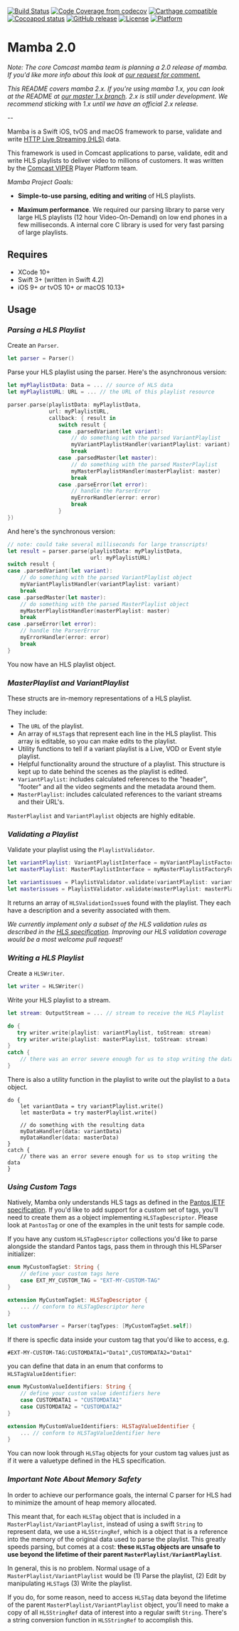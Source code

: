 [![Build Status](https://secure.travis-ci.org/Comcast/mamba.svg)](https://travis-ci.org/Comcast/mamba) 
[![Code Coverage from codecov](https://codecov.io/gh/Comcast/mamba/branch/develop/graph/badge.svg)](https://codecov.io/gh/Comcast/mamba)
[![Carthage compatible](https://img.shields.io/badge/Carthage-compatible-4BC51D.svg?style=flat)](https://github.com/Carthage/Carthage)
[![Cocoapod status](https://img.shields.io/cocoapods/v/mamba.svg)](https://cocoapods.org/pods/mamba)
[![GitHub release](https://img.shields.io/github/release/Comcast/mamba.svg)](https://github.com/Comcast/mamba/releases)
[![License](https://img.shields.io/cocoapods/l/mamba.svg)](https://raw.githubusercontent.com/Comcast/mamba/master/LICENSE.md)
[![Platform](https://img.shields.io/cocoapods/p/mamba.svg?style=flat)]()

Mamba 2.0
===

_Note: The core Comcast mamba team is planning a 2.0 release of mamba. If you'd like more info about this look at [our request for comment.](./MAMBA_2_REQUEST_FOR_COMMENT.md)_

_This README covers mamba 2.x. If you're using mamba 1.x, you can look at the README at [our master 1.x branch](https://github.com/Comcast/mamba/tree/master_1.x). 2.x is still under development. We recommend sticking with 1.x until we have an official 2.x release._

--

Mamba is a Swift iOS, tvOS and macOS framework to parse, validate and write [HTTP Live Streaming (HLS)](https://tools.ietf.org/html/draft-pantos-http-live-streaming-23) data.

This framework is used in Comcast applications to parse, validate, edit and write HLS playlists to deliver video to millions of customers. It was written by the [Comcast VIPER](https://stackoverflow.com/jobs/companies/comcast-viper) Player Platform team.

_Mamba Project Goals:_

* **Simple-to-use parsing, editing and writing** of HLS playlists.

* **Maximum performance**. We required our parsing library to parse very large HLS playlists (12 hour Video-On-Demand) on low end phones in a few milliseconds. A internal core C library is used for very fast parsing of large playlists.

## Requires

* XCode 10+
* Swift 3+ (written in Swift 4.2)
* iOS 9+ _or_ tvOS 10+ _or_ macOS 10.13+

## Usage

### _Parsing a HLS Playlist_

Create an `Parser`. 

```swift
let parser = Parser()
```

Parse your HLS playlist using the parser. Here's the asynchronous version:

```swift
let myPlaylistData: Data = ... // source of HLS data
let myPlaylistURL: URL = ... // the URL of this playlist resource

parser.parse(playlistData: myPlaylistData,
             url: myPlaylistURL,
             callback: { result in
                switch result {
                case .parsedVariant(let variant):
                    // do something with the parsed VariantPlaylist 
                    myVariantPlaylistHandler(variantPlaylist: variant)
                    break
                case .parsedMaster(let master):
                    // do something with the parsed MasterPlaylist 
                    myMasterPlaylistHandler(masterPlaylist: master)
                    break
                case .parseError(let error):
                    // handle the ParserError
                    myErrorHandler(error: error)
                    break
                }
})
```

And here's the  synchronous version:

```swift
// note: could take several milliseconds for large transcripts!
let result = parser.parse(playlistData: myPlaylistData,
                          url: myPlaylistURL)
switch result {
case .parsedVariant(let variant):
    // do something with the parsed VariantPlaylist object
    myVariantPlaylistHandler(variantPlaylist: variant)
    break
case .parsedMaster(let master):
    // do something with the parsed MasterPlaylist object
    myMasterPlaylistHandler(masterPlaylist: master)
    break
case .parseError(let error):
    // handle the ParserError
    myErrorHandler(error: error)
    break
}
```

You now have an HLS playlist object.

### _MasterPlaylist and VariantPlaylist_

These structs are in-memory representations of a HLS playlist.

They include:

* The `URL` of the playlist.
* An array of `HLSTag`s that represent each line in the HLS playlist. This array is editable, so you can make edits to the playlist.
* Utility functions to tell if a variant playlist is a Live, VOD or Event style playlist.
* Helpful functionality around the structure of a playlist. This structure is kept up to date behind the scenes as the playlist is edited.
 *  `VariantPlaylist`: includes calculated references to the "header", "footer" and all the video segments and the metadata around them. 
 *  `MasterPlaylist`: includes calculated references to the variant streams and their URL's.

`MasterPlaylist` and `VariantPlaylist` objects are highly editable.

### _Validating a Playlist_

Validate your playlist using the `PlaylistValidator`.

```swift
let variantPlaylist: VariantPlaylistInterface = myVariantPlaylistFactoryFunction()
let masterPlaylist: MasterPlaylistInterface = myMasterPlaylistFactoryFunction()

let variantissues = PlaylistValidator.validate(variantPlaylist: variantPlaylist)
let masterissues = PlaylistValidator.validate(masterPlaylist: masterPlaylist)
```

It returns an array of `HLSValidationIssue`s found with the playlist. They each have a description and a severity associated with them.

*We currently implement only a subset of the HLS validation rules as described in the [HLS specification](https://tools.ietf.org/html/draft-pantos-http-live-streaming-23). Improving our HLS validation coverage would be a most welcome pull request!*

### _Writing a HLS Playlist_

Create a `HLSWriter`.

```swift
let writer = HLSWriter()
```

Write your HLS playlist to a stream.

```swift
let stream: OutputStream = ... // stream to receive the HLS Playlist

do {
   try writer.write(playlist: variantPlaylist, toStream: stream)
   try writer.write(playlist: masterPlaylist, toStream: stream)
}
catch {
    // there was an error severe enough for us to stop writing the data
}
```

There is also a utility function in the playlist to write out the playlist to a `Data` object.

```
do {
    let variantData = try variantPlaylist.write()
    let masterData = try masterPlaylist.write()
    
    // do something with the resulting data
    myDataHandler(data: variantData)
    myDataHandler(data: masterData)
}
catch {
    // there was an error severe enough for us to stop writing the data
}
```

### _Using Custom Tags_

Natively, Mamba only understands HLS tags as defined in the [Pantos IETF specification](https://tools.ietf.org/html/draft-pantos-http-live-streaming-23). If you'd like to add support for a custom set of tags, you'll need to create them as a object implementing `HLSTagDescriptor`. Please look at `PantosTag` or one of the examples in the unit tests for sample code.

If you have any custom `HLSTagDescriptor` collections you'd like to parse alongside the standard Pantos tags, pass them in through this HLSParser initializer:

```swift
enum MyCustomTagSet: String {
    // define your custom tags here
    case EXT_MY_CUSTOM_TAG = "EXT-MY-CUSTOM-TAG"
}

extension MyCustomTagSet: HLSTagDescriptor {
    ... // conform to HLSTagDescriptor here
}

let customParser = Parser(tagTypes: [MyCustomTagSet.self])
```

If there is specfic data inside your custom tag that you'd like to access, e.g.

```
#EXT-MY-CUSTOM-TAG:CUSTOMDATA1="Data1",CUSTOMDATA2="Data1"
```

you can define that data in an enum that conforms to `HLSTagValueIdentifier`:

```swift
enum MyCustomValueIdentifiers: String {
    // define your custom value identifiers here
    case CUSTOMDATA1 = "CUSTOMDATA1"
    case CUSTOMDATA2 = "CUSTOMDATA2"
}

extension MyCustomValueIdentifiers: HLSTagValueIdentifier {
    ... // conform to HLSTagValueIdentifier here
}
```

You can now look through `HLSTag` objects for your custom tag values just as if it were a valuetype defined in the HLS specification.

### _Important Note About Memory Safety_

In order to achieve our performance goals, the internal C parser for HLS had to minimize the amount of heap memory allocated.

This meant that, for each `HLSTag` object that is included in a `MasterPlaylist/VariantPlaylist`, instead of using a swift `String` to represent data, we use a `HLSStringRef`, which is a object that is a reference into the memory of the original data used to parse the playlist. This greatly speeds parsing, but comes at a cost: **these `HLSTag` objects are unsafe to use beyond the lifetime of their parent `MasterPlaylist/VariantPlaylist`**. 

In general, this is no problem. Normal usage of a `MasterPlaylist/VariantPlaylist` would be (1) Parse the playlist, (2) Edit by manipulating `HLSTag`s (3) Write the playlist. 

If you do, for some reason, need to access `HLSTag` data beyond the lifetime of the parent `MasterPlaylist/VariantPlaylist` object, you'll need to make a copy of all `HLSStringRef` data of interest into a regular swift `String`. There's a string conversion function in `HLSStringRef` to accomplish this.
